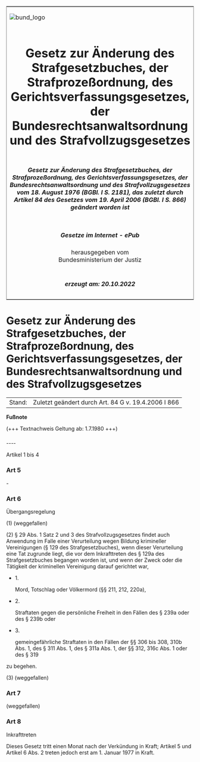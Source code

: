 <span id="DECKBLATT.html"></span>

<table border="0" frame="border" width="100%">

<tr valign="top">

<td align="left">

![bund\_logo](BfJ_2021_Web_de_de.gif)

</td>

<td align="right">

 

</td>

</tr>

<tr align="center" valign="middle">

<td colspan="2">

# Gesetz zur Änderung des Strafgesetzbuches, der Strafprozeßordnung, des Gerichtsverfassungsgesetzes, der Bundesrechtsanwaltsordnung und des Strafvollzugsgesetzes

</td>

</tr>

<tr align="center" valign="middle">

<td colspan="2">

##### Gesetz zur Änderung des Strafgesetzbuches, der Strafprozeßordnung, des Gerichtsverfassungsgesetzes, der Bundesrechtsanwaltsordnung und des Strafvollzugsgesetzes vom 18. August 1976 (BGBl. I S. 2181), das zuletzt durch Artikel 84 des Gesetzes vom 19. April 2006 (BGBl. I S. 866) geändert worden ist

</td>

</tr>

<tr align="center" valign="middle">

<td colspan="2">

  
  

##### Gesetze im Internet - ePub  
  
herausgegeben vom  
Bundesministerium der Justiz

</td>

</tr>

<tr align="center" valign="bottom">

<td colspan="2">

  
  

##### erzeugt am: 20.10.2022

</td>

</tr>

</table>

<span id="BJNR021810976.html"></span>

# Gesetz zur Änderung des Strafgesetzbuches, der Strafprozeßordnung, des Gerichtsverfassungsgesetzes, der Bundesrechtsanwaltsordnung und des Strafvollzugsgesetzes

<div>

<div class="jnhtml">

|        |                                                     |
| ------ | --------------------------------------------------- |
| Stand: | Zuletzt geändert durch Art. 84 G v. 19.4.2006 I 866 |

</div>

</div>

<div>

  
**Fußnote**

<div class="jnhtml">

<div>

<div class="jurAbsatz">

(+++ Textnachweis Geltung ab: 1.7.1980 +++)

</div>

</div>

</div>

</div>

<span id="BJNR021810976BJNE000100312.html"></span>

###   
\----

<div>

<div class="jnhtml">

<div>

<div class="jurAbsatz">

Artikel 1 bis 4

</div>

</div>

</div>

</div>

<span id="BJNR021810976BJNE000200312.html"></span>

### Art 5  

<div>

<div class="jnhtml">

<div>

<div class="jurAbsatz">

\-

</div>

</div>

</div>

</div>

<span id="BJNR021810976BJNE000301301.html"></span>

### Art 6  
Übergangsregelung

<div>

<div class="jnhtml">

<div>

<div class="jurAbsatz">

(1) (weggefallen)

</div>

<div class="jurAbsatz">

(2) § 29 Abs. 1 Satz 2 und 3 des Strafvollzugsgesetzes findet auch
Anwendung im Falle einer Verurteilung wegen Bildung krimineller
Vereinigungen (§ 129 des Strafgesetzbuches), wenn dieser Verurteilung
eine Tat zugrunde liegt, die vor dem Inkrafttreten des § 129a des
Strafgesetzbuches begangen worden ist, und wenn der Zweck oder die
Tätigkeit der kriminellen Vereinigung darauf gerichtet war,

  - 1\.
    
    <div style="">
    
    Mord, Totschlag oder Völkermord (§§ 211, 212, 220a),
    
    </div>

  - 2\.
    
    <div style="">
    
    Straftaten gegen die persönliche Freiheit in den Fällen des § 239a
    oder des § 239b oder
    
    </div>

  - 3\.
    
    <div style="">
    
    gemeingefährliche Straftaten in den Fällen der §§ 306 bis 308, 310b
    Abs. 1, des § 311 Abs. 1, des § 311a Abs. 1, der §§ 312, 316c Abs. 1
    oder des § 319
    
    </div>

zu begehen.

</div>

<div class="jurAbsatz">

(3) (weggefallen)

</div>

</div>

</div>

</div>

<span id="BJNR021810976BJNE000401301.html"></span>

### Art 7  

<div>

<div class="jnhtml">

<div>

<div class="jurAbsatz">

(weggefallen)

</div>

</div>

</div>

</div>

<span id="BJNR021810976BJNE000500312.html"></span>

### Art 8  
Inkrafttreten

<div>

<div class="jnhtml">

<div>

<div class="jurAbsatz">

Dieses Gesetz tritt einen Monat nach der Verkündung in Kraft; Artikel 5
und Artikel 6 Abs. 2 treten jedoch erst am 1. Januar 1977 in Kraft.

</div>

</div>

</div>

</div>
